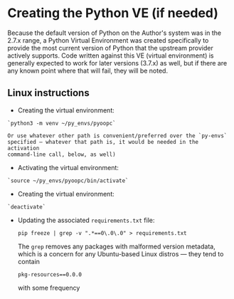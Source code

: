# Creating the Python VE (if needed)

Because the default version of Python on the Author's system was in the 
2.7.x range, a Python Virtual Environment was created specifically to 
provide the most current version of Python that the upstream provider 
actively supports. Code written against this VE (virtual environment) is 
generally expected to work for later versions (3.7.x) as well, but if 
there are any known point where that will fail, they will be noted.

## Linux instructions

-    Creating the virtual environment:

    `python3 -m venv ~/py_envs/pyoopc`

    Or use whatever other path is convenient/preferred over the `py-envs` 
    specified — whatever that path is, it would be needed in the activation 
    command-line call, below, as well)

-    Activating the virtual environment:

    `source ~/py_envs/pyoopc/bin/activate`

-    Creating the virtual environment:

    `deactivate`

-   Updating the associated `requirements.txt` file:

    `pip freeze | grep -v ".*==0\.0\.0" > requirements.txt`

    The `grep` removes any packages with malformed version metadata, 
    which is a concern for any Ubuntu-based Linux distros — they tend to 
    contain 

    ```pkg-resources==0.0.0```

    with some frequency

<!--
## Windows instructions

-    Creating the virtual environment:

    `[TBD]`

-    Activating the virtual environment:

    `[TBD]`

-    Creating the virtual environment:

    `[TBD]`

-->
